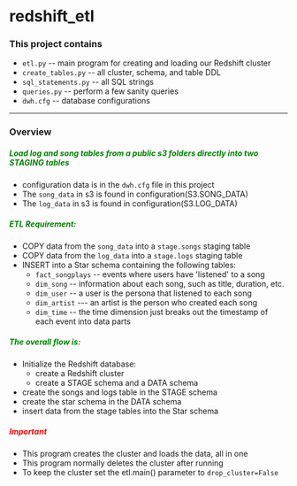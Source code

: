 # redshift_etl

### This project contains
- `etl.py` -- main program for creating and loading our Redshift cluster
- `create_tables.py` -- all cluster, schema, and table DDL
- `sql_statements.py` -- all SQL strings 
- `queries.py` -- perform a few sanity queries 
- `dwh.cfg`  -- database configurations

---
### Overview
##### <font color='green'>Load log and song tables from a public s3 folders directly into two STAGING tables</font>
- configuration data is in the `dwh.cfg` file in this project
- The `song_data` in s3 is found in configuration(S3.SONG_DATA)
- The `log_data` in s3 is found in configuration(S3.LOG_DATA)

##### <font color='green'>ETL Requirement: </font>
- COPY data from the `song_data` into a `stage.songs` staging table
- COPY data from the `log_data` into a `stage.logs` staging table
- INSERT into a Star schema containing the following tables:
    - `fact_songplays` --  events where users have 'listened' to a song
    - `dim_song` -- information about each song, such as title, duration, etc.
    - `dim_user` -- a user is the persona that listened to each song
    - `dim_artist`  --- an artist is the person who created each song
    - `dim_time` -- the time dimension just breaks out the timestamp of each event into data parts

##### <font color='green'>The overall flow is:</font>
* Initialize the Redshift database:
    - create a Redshift cluster
    - create a STAGE schema and a DATA schema
* create the songs and logs table in the STAGE schema
* create the star schema in the DATA schema
* insert data from the stage tables into the Star schema

##### <font color='red'>Important</font>
* This program creates the cluster and loads the data, all in one
* This program normally deletes the cluster after running
* To keep the cluster set the etl.main() parameter to `drop_cluster=False`



